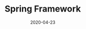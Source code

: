 ---
# Data dodania informacji o wydarzeniu
date: 2020-04-23
# Data wydarzenia
event_date: 2020-06-23
title: "Spring Framework"
lokalizacja: kursspring1
prowadzacy: spring1
evenea_link:
type: meetup
meetup_link: https://kursy.sages.pl/spring-masterclass/
cena: early access od 799 PLN
slideshare:
opis:
  informacje: empty
  program: empty
  uwaga: empty
---
